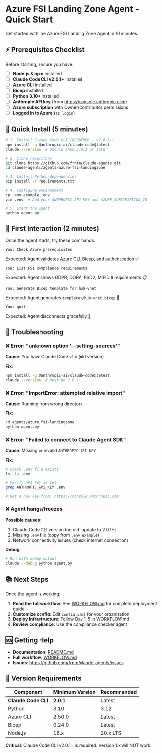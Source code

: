 # Azure FSI Landing Zone Agent - Quick Start

Get started with the Azure FSI Landing Zone Agent in 10 minutes.

## ⚡ Prerequisites Checklist

Before starting, ensure you have:

- [ ] **Node.js & npm** installed
- [ ] **Claude Code CLI v2.0.1+** installed
- [ ] **Azure CLI** installed
- [ ] **Bicep** installed
- [ ] **Python 3.10+** installed
- [ ] **Anthropic API key** (from https://console.anthropic.com)
- [ ] **Azure subscription** with Owner/Contributor permissions
- [ ] **Logged in to Azure** (`az login`)

## 🚀 Quick Install (5 minutes)

```bash
# 1. Install Claude Code CLI (REQUIRED - v2.0.1+)
npm install -g @anthropic-ai/claude-code@latest
claude --version  # Should show 2.0.1 or later

# 2. Clone repository
git clone https://github.com/frntn/claude-agents.git
cd claude-agents/agents/azure-fsi-landingzone

# 3. Install Python dependencies
pip install -r requirements.txt

# 4. Configure environment
cp .env.example .env
vim .env  # Add your ANTHROPIC_API_KEY and AZURE_SUBSCRIPTION_ID

# 5. Start the agent
python agent.py
```

## 💬 First Interaction (2 minutes)

Once the agent starts, try these commands:

```
You: Check Azure prerequisites
```

Expected: Agent validates Azure CLI, Bicep, and authentication ✅

```
You: List FSI compliance requirements
```

Expected: Agent shows GDPR, DORA, PSD2, MiFID II requirements 📋

```
You: Generate Bicep template for hub-vnet
```

Expected: Agent generates `templates/hub-vnet.bicep` 📄

```
You: quit
```

Expected: Agent disconnects gracefully 👋

## 🔧 Troubleshooting

### ❌ Error: "unknown option '--setting-sources'"

**Cause**: You have Claude Code v1.x (old version)

**Fix**:
```bash
npm install -g @anthropic-ai/claude-code@latest
claude --version  # Must be 2.0.1+
```

### ❌ Error: "ImportError: attempted relative import"

**Cause**: Running from wrong directory

**Fix**:
```bash
cd agents/azure-fsi-landingzone
python agent.py
```

### ❌ Error: "Failed to connect to Claude Agent SDK"

**Cause**: Missing or invalid `ANTHROPIC_API_KEY`

**Fix**:
```bash
# Check .env file exists
ls -la .env

# Verify API key is set
grep ANTHROPIC_API_KEY .env

# Get a new key from: https://console.anthropic.com
```

### ❌ Agent hangs/freezes

**Possible causes**:
1. Claude Code CLI version too old (update to 2.0.1+)
2. Missing `.env` file (copy from `.env.example`)
3. Network connectivity issues (check internet connection)

**Debug**:
```bash
# Run with debug output
claude --debug python agent.py
```

## 📚 Next Steps

Once the agent is working:

1. **Read the full workflow**: See [WORKFLOW.md](WORKFLOW.md) for complete deployment guide
2. **Customize config**: Edit `config.yaml` for your organization
3. **Deploy infrastructure**: Follow Day 1-5 in WORKFLOW.md
4. **Review compliance**: Use the compliance checker agent

## 🆘 Getting Help

- **Documentation**: [README.md](README.md)
- **Full workflow**: [WORKFLOW.md](WORKFLOW.md)
- **Issues**: https://github.com/frntn/claude-agents/issues

## 🎯 Version Requirements

| Component | Minimum Version | Recommended |
|-----------|----------------|-------------|
| **Claude Code CLI** | **2.0.1** | Latest |
| Python | 3.10 | 3.12 |
| Azure CLI | 2.50.0 | Latest |
| Bicep | 0.24.0 | Latest |
| Node.js | 18.x | 20.x LTS |

**Critical**: Claude Code CLI v2.0.1+ is required. Version 1.x will NOT work.
